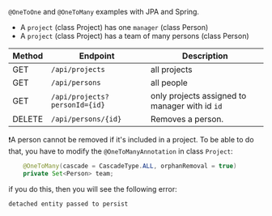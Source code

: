 `@OneToOne` and `@OneToMany` examples with JPA and Spring.


- A `project` (class Project) has one `manager` (class Person)
- A `project` (class Project) has a team of many persons (class Person)

|Method| Endpoint | Description |
|------|------|------|
| GET | `/api/projects` | all projects |
| GET | `/api/persons` | all people |
| GET | `/api/projects?personId={id}`| only projects assigned to manager with id `id` |
| DELETE | `/api/persons/{id}` | Removes a person.  |

❗️A person cannot be removed if it's included in a project. To be able to do that, you have to modify the `@OneToManyAnnotation`
in class `Project`:

```java
    @OneToMany(cascade = CascadeType.ALL, orphanRemoval = true)
    private Set<Person> team;
```

if you do this, then you will see the following error: 

```
detached entity passed to persist
```

